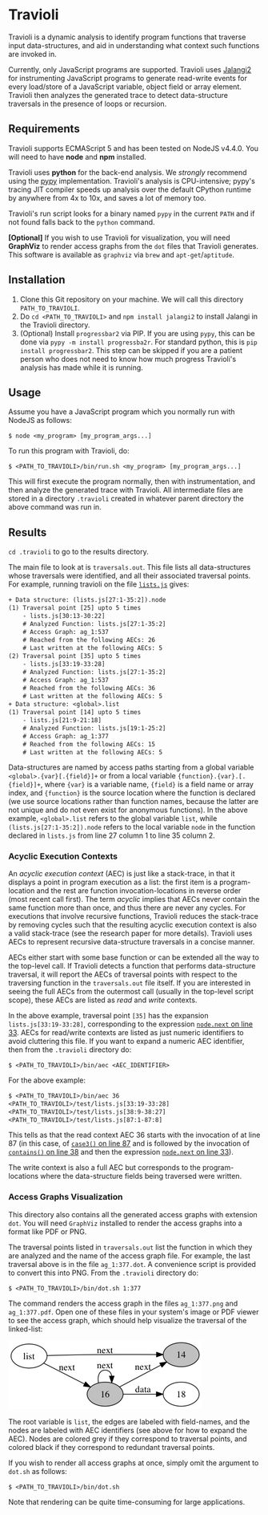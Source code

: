 # Travioli

Travioli is a dynamic analysis to identify program functions that traverse input data-structures, and aid in understanding what context such functions are invoked in. 

Currently, only JavaScript programs are supported. Travioli uses [Jalangi2](https://github.com/Samsung/jalangi2) for instrumenting JavaScript programs to generate read-write events for every load/store of a JavaScript variable, object field or array element. Travioli then analyzes the generated trace to detect data-structure traversals in the presence of loops or recursion.

## Requirements

Travioli supports ECMAScript 5 and has been tested on NodeJS v4.4.0. You will need to have **node** and **npm** installed.

Travioli uses **python** for the back-end analysis. We *strongly* recommend using the [pypy](http://pypy.org) implementation. Travioli's analysis is CPU-intensive; pypy's tracing JIT compiler speeds up analysis over the default CPython runtime by anywhere from 4x to 10x, and saves a lot of memory too. 

Travioli's run script looks for a binary named `pypy` in the current `PATH` and if not found falls back to the `python` command.

**[Optional]** If you wish to use Travioli for visualization, you will need **GraphViz** to render access graphs from the `dot` files that Travioli generates. This software is available as `graphviz` via `brew` and `apt-get`/`aptitude`.

## Installation

1. Clone this Git repository on your machine. We will call this directory `PATH_TO_TRAVIOLI`.
2. Do `cd <PATH_TO_TRAVIOLI>` and `npm install jalangi2` to install Jalangi in the Travioli directory.
3. (Optional) Install `progressbar2` via PIP. If you are using `pypy`, this can be done via `pypy -m install progressba2r`. For standard python, this is `pip install progressbar2`. This step can be skipped if you are a patient person who does not need to know how much progress Travioli's analysis has made while it is running.

## Usage

Assume you have a JavaScript program which you normally run with NodeJS as follows:
```
$ node <my_program> [my_program_args...]
```

To run this program with Travioli, do:
```
$ <PATH_TO_TRAVIOLI>/bin/run.sh <my_program> [my_program_args...]
```

This will first execute the program normally, then with instrumentation, and then analyze the generated trace with Travioli. All intermediate files are stored in a directory `.travioli` created in whatever parent directory the above command was run in.

## Results

`cd .travioli` to go to the results directory.

The main file to look at is `traversals.out`. This file lists all data-structures whose traversals were identified, and all their associated traversal points. For example, running travioli on the file [`lists.js`](test/lists.js) gives:

```
+ Data structure: (lists.js[27:1-35:2]).node
(1) Traversal point [25] upto 5 times
    - lists.js[30:13-30:22]
    # Analyzed Function: lists.js[27:1-35:2]
    # Access Graph: ag_1:537
    # Reached from the following AECs: 26
    # Last written at the following AECs: 5
(2) Traversal point [35] upto 5 times
    - lists.js[33:19-33:28]
    # Analyzed Function: lists.js[27:1-35:2]
    # Access Graph: ag_1:537
    # Reached from the following AECs: 36
    # Last written at the following AECs: 5
+ Data structure: <global>.list
(1) Traversal point [14] upto 5 times
    - lists.js[21:9-21:18]
    # Analyzed Function: lists.js[19:1-25:2]
    # Access Graph: ag_1:377
    # Reached from the following AECs: 15
    # Last written at the following AECs: 5
```

Data-structures are named by access paths starting from a global variable `<global>.{var}[.{field}]+` or from a local variable `{function}.{var}.[.{field}]+`, where `{var}` is a variable name, `{field}` is a field name or array index, and `{function}` is the source location where the function is declared (we use source locations rather than function names, because the latter are not unique and do not even exist for anonymous functions). In the above example, `<global>.list` refers to the global variable `list`, while `(lists.js[27:1-35:2]).node` refers to the local variable `node` in the function declared in `lists.js` from line 27 column 1 to line 35 column 2. 

### Acyclic Execution Contexts

An *acyclic execution context* (AEC) is just like a stack-trace, in that it displays a point in program execution as a list: the first item is a program-location and the rest are function invocation-locations in reverse order (most recent call first). 
The term *acyclic* implies that AECs never contain the same function more than once, and thus there are never any cycles. For executions that involve recursive functions, Travioli reduces the stack-trace by removing cycles such that the resulting acyclic execution context is also a valid stack-trace (see the research paper for more details). Travioli uses AECs to represent recursive data-structure traversals in a concise manner.

AECs either start with some base function or can be extended all the way to the top-level call. If Travioli detects a function that performs data-structure traversal, it will report the AECs of traversal points with respect to the traversing function in the `traversals.out` file itself. If you are interested in seeing the full AECs from the outermost call (usually in the top-level script scope), these AECs are listed as *read* and *write* contexts. 

In the above example, traversal point `[35]` has the expansion `lists.js[33:19-33:28]`, corresponding to the expression [`node.next` on line 33](test/lists.js#L33). AECs for read/write contexts are listed as just numeric identifiers to avoid cluttering this file. If you want to expand a numeric AEC identifier, then from the `.travioli` directory do:

```
$ <PATH_TO_TRAVIOLI>/bin/aec <AEC_IDENTIFIER>
```

For the above example:
```
$ <PATH_TO_TRAVIOLI>/bin/aec 36
<PATH_TO_TRAVIOLI>/test/lists.js[33:19-33:28]
<PATH_TO_TRAVIOLI>/test/lists.js[38:9-38:27]
<PATH_TO_TRAVIOLI>/test/lists.js[87:1-87:8]
```

This tells as that the read context AEC 36 starts with the invocation of at line 87 (in this case, of [`case3()` on line 87](test/lists.js#L87) and is followed by the invocation of [`contains()` on line 38](test/lists.js#L38) and then the expression [`node.next` on line 33](test/lists.js#L33)).

The write context is also a full AEC but corresponds to the program-locations where the data-structure fields being traversed were written.

### Access Graphs Visualization

This directory also contains all the generated access graphs with extension `dot`. You will need `GraphViz` installed to render the access graphs into a format like PDF or PNG.

The traversal points listed in `traversals.out` list the function in which they are analyzed and the name of the access graph file. For example, the last traversal above is in the file `ag_1:377.dot`. A convenience script is provided to convert this into PNG. From the `.travioli` directory do:
```
$ <PATH_TO_TRAVIOLI>/bin/dot.sh 1:377
``` 

The command renders the access graph in the files `ag_1:377.png` and `ag_1:377.pdf`. Open one of these files in your system's image or PDF viewer to see the access graph, which should help visualize the traversal of the linked-list:

![Access graph showing list.(next)*.data](docs/ag-list.png)

The root variable is `list`, the edges are labeled with field-names, and the nodes are labeled with AEC identifiers (see above for how to expand the AEC). Nodes are colored grey if they correspond to traversal points, and colored black if they correspond to redundant traversal points.

If you wish to render all access graphs at once, simply omit the argument to `dot.sh` as follows:
```
$ <PATH_TO_TRAVIOLI>/bin/dot.sh
``` 

Note that rendering can be quite time-consuming for large applications.



